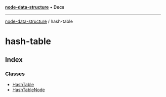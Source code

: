[**node-data-structure**](../README.md) • **Docs**

***

[node-data-structure](../modules.md) / hash-table

# hash-table

## Index

### Classes

- [HashTable](classes/HashTable.md)
- [HashTableNode](classes/HashTableNode.md)
